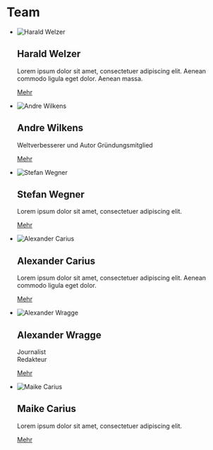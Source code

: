 # Team

-	![Harald Welzer](harald-welzer.jpg)
	
	<h2>Harald Welzer</h2>
	
	Lorem ipsum dolor sit amet, consectetuer adipiscing elit.
	Aenean commodo ligula eget dolor.
	Aenean massa.
	
	[Mehr](#mehr)
-	![Andre Wilkens](andre-wilkens.jpg)
	
	<h2>Andre Wilkens</h2>
	
	Weltverbesserer und Autor
	Gründungsmitglied
	
	[Mehr](#mehr)
-	![Stefan Wegner](stefan-wegner.jpg)
	
	<h2>Stefan Wegner</h2>
	
	Lorem ipsum dolor sit amet, consectetuer adipiscing elit.
	
	[Mehr](#mehr)
-	![Alexander Carius](alexander-carius.jpg)
	
	<h2>Alexander Carius</h2>
	
	Lorem ipsum dolor sit amet, consectetuer adipiscing elit.
	Aenean commodo ligula eget dolor.
	
	[Mehr](#mehr)
-	![Alexander Wragge](alexander-wragge.jpg)
	
	<h2>Alexander Wragge</h2>
	
	Journalist  
	Redakteur
	
	[Mehr](#mehr)
-	![Maike Carius](maike-carius.jpg)
	
	<h2>Maike Carius</h2>
	
	Lorem ipsum dolor sit amet, consectetuer adipiscing elit.
	
	[Mehr](#mehr)
